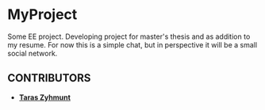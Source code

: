 # MyProject
Some EE project. Developing project for master's thesis and as addition to my resume.
For now this is a simple chat, but in perspective it will be a small social network.

CONTRIBUTORS
------------
* **[Taras Zyhmunt](https://github.com/EditedBoy)**
